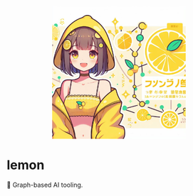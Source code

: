 <p align="center">
  <img src="./lemon-chan.jpg" height="300" />
</p>

# lemon

🍋 Graph-based AI tooling.
